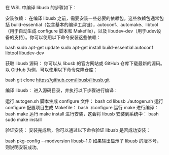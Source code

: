 在 WSL 中编译 libusb 的步骤如下：

安装依赖：
在编译 libusb 之前，需要安装一些必要的依赖包。这些依赖包通常包括 build-essential（包含基本的编译工具链），autoconf、automake、libtool（用于自动生成 configure 脚本和 Makefile），以及 libudev-dev（用于udev设备的支持）。你可以使用以下命令安装这些依赖：

bash
sudo apt-get update
sudo apt-get install build-essential autoconf libtool libudev-dev

获取 libusb 源码：
你可以从 libusb 的官方网站或 GitHub 仓库下载最新的源码。以 GitHub 为例，可以使用以下命令克隆仓库：

bash
git clone https://github.com/libusb/libusb.git

编译 libusb：
进入源码目录，并执行以下步骤进行编译：

运行 autogen.sh 脚本生成 configure 文件：
bash
cd libusb
./autogen.sh
运行 configure 配置项目生成 Makefile：
bash
./configure
运行 make 进行编译：
bash
make
运行 make install 进行安装，这会将 libusb 安装到系统中：
bash
sudo make install

验证安装：
安装完成后，你可以通过以下命令验证 libusb 是否成功安装：

bash
pkg-config --modversion libusb-1.0
如果输出显示了 libusb 的版本号，则说明安装成功。